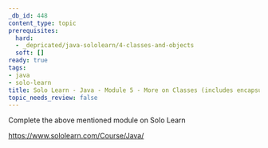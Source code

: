 ```yaml
---
_db_id: 448
content_type: topic
prerequisites:
  hard:
  - _depricated/java-sololearn/4-classes-and-objects
  soft: []
ready: true
tags:
- java
- solo-learn
title: Solo Learn - Java - Module 5 - More on Classes (includes encapsulation) - Deprecated
topic_needs_review: false
---
```


Complete the above mentioned module on Solo Learn

https://www.sololearn.com/Course/Java/